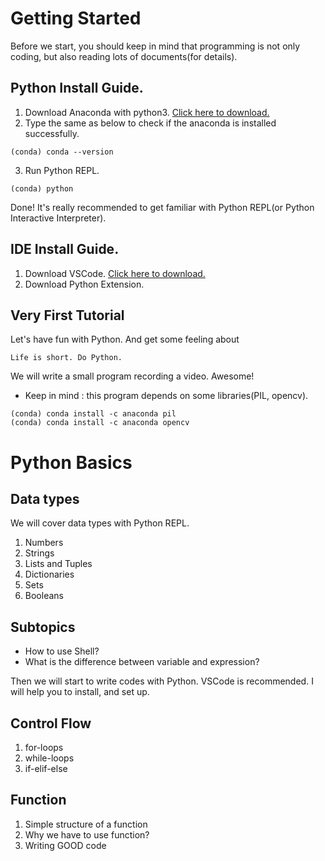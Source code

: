 # Getting Started

Before we start, you should keep in mind that programming is not only coding, but also reading lots of documents(for details).

## Python Install Guide.

1. Download Anaconda with python3.
[Click here to download.](https://www.anaconda.com/distribution/)
2. Type the same as below to check if the anaconda is installed successfully.

```
(conda) conda --version
```

3. Run Python REPL.
```
(conda) python
```

Done! It's really recommended to get familiar with Python REPL(or Python Interactive Interpreter).

## IDE Install Guide.

1. Download VSCode.
[Click here to download.](https://code.visualstudio.com)
2. Download Python Extension.

## Very First Tutorial

Let's have fun with Python. And get some feeling about
```
Life is short. Do Python.
```

We will write a small program recording a video. Awesome!
* Keep in mind : this program depends on some libraries(PIL, opencv).

```
(conda) conda install -c anaconda pil 
(conda) conda install -c anaconda opencv
```


# Python Basics

## Data types

We will cover data types with Python REPL.

1. Numbers
2. Strings
3. Lists and Tuples
4. Dictionaries
5. Sets
6. Booleans

## Subtopics

* How to use Shell?
* What is the difference between variable and expression?


Then we will start to write codes with Python.
VSCode is recommended. I will help you to install, and set up.

## Control Flow
1. for-loops
2. while-loops
3. if-elif-else

## Function
1. Simple structure of a function
2. Why we have to use function?
3. Writing GOOD code
